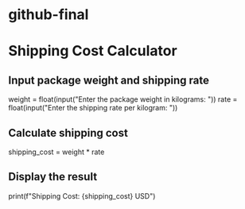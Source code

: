 # github-final

# Shipping Cost Calculator
## Input package weight and shipping rate
weight = float(input("Enter the package weight in kilograms: "))
rate = float(input("Enter the shipping rate per kilogram: "))
## Calculate shipping cost
shipping_cost = weight * rate
## Display the result
print(f"Shipping Cost: {shipping_cost} USD")
